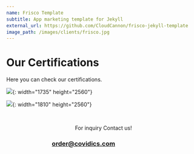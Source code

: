 ```yaml
---
name: Frisco Template
subtitle: App marketing template for Jekyll
external_url: https://github.com/CloudCannon/frisco-jekyll-template
image_path: /images/clients/frisco.jpg
---
```


# Our Certifications

Here you can check our certifications.

![](/uploads/13040-emr-tekstil-önlük-ce-sertifika-i̇mzalı-draft-scaled.jpg){: width="1735" height="2560"}

![](/uploads/koruyucu-önlük-tecnical-data-sheet-scaled.jpg){: width="1810" height="2560"}

&nbsp;

&nbsp; &nbsp; &nbsp; &nbsp; &nbsp; &nbsp; &nbsp; &nbsp; &nbsp; &nbsp; &nbsp; &nbsp; &nbsp; &nbsp; &nbsp; &nbsp; &nbsp; &nbsp; &nbsp; &nbsp; &nbsp; &nbsp; &nbsp; For inquiry Contact us\!

### &nbsp; &nbsp; &nbsp; &nbsp; &nbsp; &nbsp; &nbsp; &nbsp; &nbsp; &nbsp; &nbsp; &nbsp; &nbsp; &nbsp; &nbsp; &nbsp;[order@covidics.com](mailto:order@covidics.com)